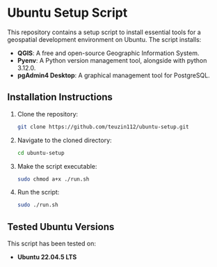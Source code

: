 # Ubuntu Setup Script

This repository contains a setup script to install essential tools for a geospatial development environment on Ubuntu. The script installs:

- **QGIS**: A free and open-source Geographic Information System.
- **Pyenv**: A Python version management tool, alongside with python 3.12.0.
- **pgAdmin4 Desktop**: A graphical management tool for PostgreSQL.

## Installation Instructions

1. Clone the repository:
   ```bash
   git clone https://github.com/teuzin112/ubuntu-setup.git
   ```

2. Navigate to the cloned directory:
   ```bash
   cd ubuntu-setup
   ```

3. Make the script executable:
   ```bash
   sudo chmod a+x ./run.sh
   ```

4. Run the script:
   ```bash
   sudo ./run.sh
   ```

## Tested Ubuntu Versions

This script has been tested on:
- **Ubuntu 22.04.5 LTS**
